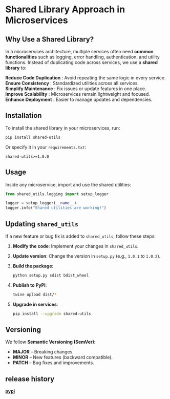 # Shared Library Approach in Microservices  

## Why Use a Shared Library?  

In a microservices architecture, multiple services often need **common functionalities** such as logging, error handling, authentication, and utility functions. Instead of duplicating code across services, we use a **shared library** to:  

**Reduce Code Duplication** : Avoid repeating the same logic in every service.  
**Ensure Consistency** : Standardized utilities across all services.  
**Simplify Maintenance** : Fix issues or update features in one place.  
**Improve Scalability** : Microservices remain lightweight and focused.  
**Enhance Deployment** : Easier to manage updates and dependencies.  


## Installation  

To install the shared library in your microservices, run:  

```sh
pip install shared-utils
```

Or specify it in your `requirements.txt`:  

```
shared-utils>=1.0.0
```

## Usage  

Inside any microservice, import and use the shared utilities:  

```python
from shared_utils.logging import setup_logger

logger = setup_logger(__name__)
logger.info("Shared utilities are working!")
```

## Updating `shared_utils`
If a new feature or bug fix is added to `shared_utils`, follow these steps:

1. **Modify the code**: Implement your changes in `shared_utils`.
2. **Update version**: Change the version in `setup.py` (e.g., `1.0.1` to `1.0.2`).
3. **Build the package**:

   ```sh
   python setup.py sdist bdist_wheel
   ```
4. **Publish to PyPI**:

   ```sh
   twine upload dist/*
   ```
5. **Upgrade in services**:

   ```sh
   pip install --upgrade shared-utils
   ```

## Versioning  

We follow **Semantic Versioning (SemVer)**:  

- **MAJOR** – Breaking changes.  
- **MINOR** – New features (backward compatible).  
- **PATCH** – Bug fixes and improvements.  

## release history
**[pypi](https://pypi.org/project/shared-utils-ems/)**